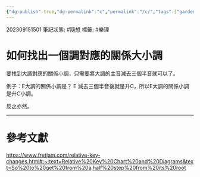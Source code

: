 ```yaml
---
{"dg-publish":true,"dg-permalink":"c","permalink":"/c/","tags":["gardenEntry"]}
---
```


202309151501
筆記狀態: #隨想
標籤: #樂理

# 如何找出一個調對應的關係大小調

要找到大調對應的關係小調，只需要將大調的主音減去三個半音就可以了。

例子：E大調的關係小調是？
E 減去三個半音後就是升C，所以E大調的關係小調是升C小調。

反之亦然。

---
# 參考文獻

https://www.fretjam.com/relative-key-changes.html#:~:text=Relative%20Key%20Chart%20and%20Diagrams&text=So%20to%20get%20from%20a,half%20step%20from%20its%20root